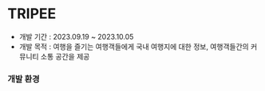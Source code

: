 # TRIPEE

- 개발 기간 : 2023.09.19 ~ 2023.10.05
- 개발 목적 : 여행을 즐기는 여행객들에게 국내 여행지에 대한 정보, 여행객들간의 커뮤니티 소통 공간을 제공
### 개발 환경

